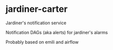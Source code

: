 # jardiner-carter

Jardiner's notification service

Notification DAGs (aka alerts) for jardiner's alarms

Probably based on emili and airflow
